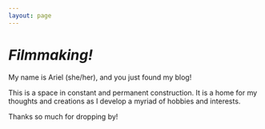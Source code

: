 ```yaml
---
layout: page
---
```


# *Filmmaking!*

My name is Ariel (she/her), and you just found my blog!

This is a space in constant and permanent construction. It is a home for my thoughts and creations as I develop a myriad of hobbies and interests.

Thanks so much for dropping by!

